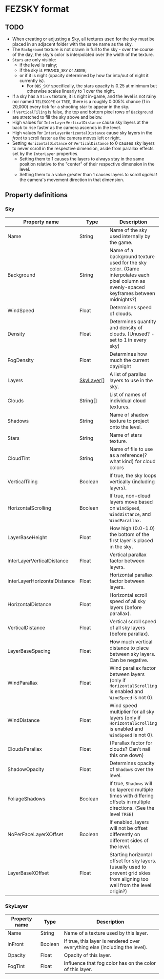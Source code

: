 # FEZSKY format

## TODO

- When creating or adjusting a [Sky](#sky), all textures used for the sky must be placed in an adjacent folder with the same name as the sky.
- The `Background` texture is not drawn in full to the sky - over the course of the day, the sky's color is interpolated over the width of the texture.
- `Stars` are only visible:
  - if the level is rainy;
  - if the sky is `PYRAMID_SKY` or `ABOVE`;
  - or if it is night (opacity determined by how far into/out of night it currently is).
    - For `OBS_SKY` specifically, the stars opacity is 0.25 at minimum but otherwise scales linearly to 1 over the night.
- If a sky has a `Stars` texture, it is night in-game, and the level is not rainy nor named `TELESCOPE` or `TREE`, there is a roughly 0.005% chance (1 in 20,000) every tick for a shooting star to appear in the sky.
- If `VerticalTiling` is false, the top and bottom pixel rows of `Background` are stretched to fill the sky above and below.
- High values for `InterLayerVerticalDistance` cause sky layers at the back to rise faster as the camera ascends in the level.
- High values for `InterLayerHorizontalDistance` cause sky layers in the _front_ to scroll faster as the camera moves left or right.
- Setting `HorizontalDistance` or `VerticalDistance` to 0 causes sky layers to never scroll in the respective dimension, aside from parallax effects set by the `InterLayer` properties.
  - Setting them to 1 causes the layers to always stay in the same position relative to the "center" of their respective dimension in the level.
  - Setting them to a value greater than 1 causes layers to scroll _against_ the camera's movement direction in that dimension.

## Property definitions

### Sky
|Property name|Type|Description|
|-|-|-|
|Name|String|Name of the sky used internally by the game.|
|Background|String|Name of a background texture used for the sky color. (Game interpolates each pixel column as evenly-spaced keyframes between midnights?)|
|WindSpeed|Float|Determines speed of clouds.|
|Density|Float|Determines quantity and density of clouds. (Unused? - set to 1 in every sky)|
|FogDensity|Float|Determines how much the current day/night|
|Layers|[SkyLayer](#skylayer)[]|A list of parallax layers to use in the sky.|
|Clouds|String[]|List of names of individual cloud textures.|
|Shadows|String|Name of shadow texture to project onto the level.|
|Stars|String|Name of stars texture.|
|CloudTint|String|Name of file to use as a reference(? what kind) for cloud colors|
|VerticalTiling|Boolean|If true, the sky loops vertically (including layers).|
|HorizontalScrolling|Boolean|If true, non-cloud layers move based on `WindSpeed`, `WindDistance`, and `WindParallax`.|
|LayerBaseHeight|Float|How high (0.0-1.0) the bottom of the first layer is placed in the sky.|
|InterLayerVerticalDistance|Float|Vertical parallax factor between layers.|
|InterLayerHorizontalDistance|Float|Horizontal parallax factor between layers.|
|HorizontalDistance|Float|Horizontal scroll speed of all sky layers (before parallax).|
|VerticalDistance|Float|Vertical scroll speed of all sky layers (before parallax).|
|LayerBaseSpacing|Float|How much vertical distance to place between sky layers. Can be negative.|
|WindParallax|Float|Wind parallax factor between layers (only if `HorizontalScrolling` is enabled and `WindSpeed` is not 0).|
|WindDistance|Float|Wind speed multiplier for all sky layers (only if `HorizontalScrolling` is enabled and `WindSpeed` is not 0).|
|CloudsParallax|Float|(Parallax factor for clouds? Can't nail this one down)|
|ShadowOpacity|Float|Determines opacity of `Shadows` over the level.|
|FoliageShadows|Boolean|If true, `Shadows` will be layered multiple times with differing offsets in multiple directions. (See the level `TREE`)|
|NoPerFaceLayerXOffset|Boolean|If enabled, layers will not be offset differently on different sides of the level.|
|LayerBaseXOffset|Float|Starting horizontal offset for sky layers. (usually used to prevent grid skies from aligning too well from the level origin?)|

### SkyLayer
|Property name|Type|Description|
|-|-|-|
|Name|String|Name of a texture used by this layer.|
|InFront|Boolean|If true, this layer is rendered over everything else (including the level).|
|Opacity|Float|Opacity of this layer.|
|FogTint|Float|Influence that fog color has on the color of this layer.|
